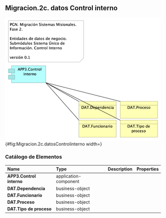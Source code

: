 
## Migracion.2c. datos Control interno
![Diagram: Migracion.2c. datos Control interno](images/Migracion.2c.datosControlinterno.png){#fig:Migracion.2c.datosControlinterno width=}

### Catálogo de Elementos
| Name| Type| Description| Properties
|:--------|:--------|:--------|:--------|
|**APP3.Control interno**|application-component|||
|**DAT.Dependencia**|business-object|||
|**DAT.Funcionario**|business-object|||
|**DAT.Proceso**|business-object|||
|**DAT.Tipo de proceso**|business-object|||
